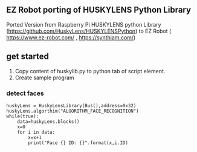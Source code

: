 
## EZ Robot porting of HUSKYLENS Python Library

Ported Version from Raspberry Pi HUSKYLENS python Library (https://github.com/HuskyLens/HUSKYLENSPython) to EZ Robot ( https://www.ez-robot.com/ , https://synthiam.com/)

## get started

1. Copy content of huskylib.py to python tab of script element.
2. Create sample program

### detect faces
```
huskyLens = HuskyLensLibrary(Bus(),address=0x32)
huskyLens.algorthim("ALGORITHM_FACE_RECOGNITION")
while(true):
    data=huskyLens.blocks()
    x=0
    for i in data:
        x=x+1
        print("Face {} ID: {}".format(x,i.ID)
```
